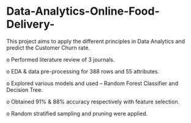 # Data-Analytics-Online-Food-Delivery-
This project aims to apply the different principles in Data Analytics and predict the Customer Churn rate.

o	Performed literature review of 3 journals.

o	EDA & data pre-processing for 388 rows and 55 attributes.

o	Explored various models and used – Random Forest Classifier and Decision Tree.

o	Obtained 91% & 88% accuracy respectively with feature selection. 

o	Random stratified sampling and pruning were applied. 

